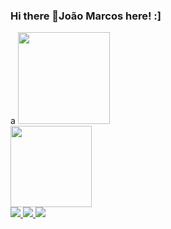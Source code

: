 ### Hi there 👋João Marcos here! :]

<div>a
  <a href="https://github.com/2jmcarvalho"/>
  <img height ="147em" src="https://github-readme-stats.vercel.app/api?username=2jmcarvalho&rank_icon=github&theme=dark"/>
</div>
<div>
  <a href="https://github.com/2jmcarvalho"/>
  <img height ="130em" src="https://github-readme-stats.vercel.app/api/top-langs/?username=2jmcarvalho&layout=compact&theme=dark"/>
</div>

<div>
  <a href="https://www.instagram.com/jm.carv4lho/"/>
  <img height src="https://img.shields.io/badge/Instagram-E4405F?style=for-the-badge&logo=instagram&logoColor=white"/>
    
  <a href="https://www.linkedin.com/in/joaom-s-carvalho/"/>
  <img height src="https://img.shields.io/badge/LinkedIn-0077B5?style=for-the-badge&logo=linkedin&logoColor=white"/>

  <a href="https://replit.com/@joaom_"/>
  <img height src="https://img.shields.io/badge/Replit-667881?style=for-the-badge&logo=replit&logoColor=orange"/>
</div>
<div>

</div>

<!--
**2jmcarvalho/2jmcarvalho** is a ✨ _special_ ✨ repository because its `README.md` (this file) appears on your GitHub profile.

Here are some ideas to get you started:

- 🔭 I’m currently working on ...
- 🌱 I’m currently learning ...
- 👯 I’m looking to collaborate on ...
- 🤔 I’m looking for help with ...
- 💬 Ask me about ...
- 📫 How to reach me: ...
- 😄 Pronouns: ...
- ⚡ Fun fact: ...
-->
